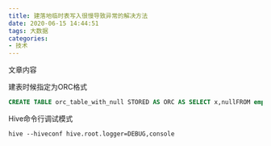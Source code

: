 ```yaml
---
title: 建落地临时表写入很慢导致异常的解决方法
date: 2020-06-15 14:44:51
tags: 大数据
categories: 
- 技术
---
```


文章内容
<!--more-->

建表时候指定为ORC格式

``` sql
CREATE TABLE orc_table_with_null STORED AS ORC AS SELECT x,nullFROM empty;
```



Hive命令行调试模式

```
hive --hiveconf hive.root.logger=DEBUG,console
```

